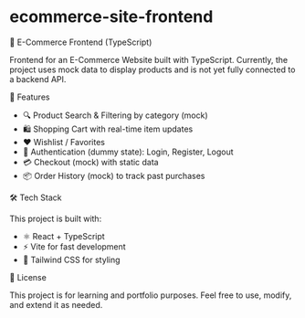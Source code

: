 # ecommerce-site-frontend

🛒 E-Commerce Frontend (TypeScript)

Frontend for an E-Commerce Website built with TypeScript.
Currently, the project uses mock data to display products and is not yet fully connected to a backend API.

🚀 Features

* 🔍 Product Search & Filtering by category (mock)
* 🛍️ Shopping Cart with real-time item updates
* ❤️ Wishlist / Favorites
* 🔐 Authentication (dummy state): Login, Register, Logout
* 💳 Checkout (mock) with static data
* 📦 Order History (mock) to track past purchases

🛠️ Tech Stack

This project is built with:
* ⚛️ React + TypeScript
* ⚡ Vite for fast development
* 🎨 Tailwind CSS for styling

📜 License

This project is for learning and portfolio purposes.
Feel free to use, modify, and extend it as needed.
